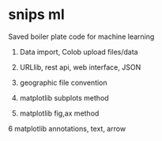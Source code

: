 # snips ml  

Saved boiler plate code for machine learning  

  1. Data import, Colob upload files/data  





 2. URLlib, rest api, web interface, JSON  





 3. geographic file convention  





 4. matplotlib subplots method   





 5. matplotlib fig,ax method    





 6 matplotlib annotations, text, arrow  







